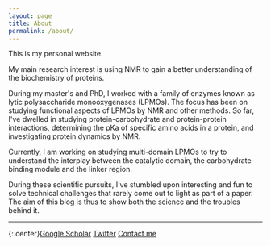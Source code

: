```yaml
---
layout: page
title: About
permalink: /about/
---
```

This is my personal website.

My main research interest is using NMR to gain a better understanding of the biochemistry of proteins.

During my master's and PhD, I worked with a family of enzymes known as lytic polysaccharide monooxygenases (LPMOs). The focus has been on studying functional aspects of LPMOs by NMR and other methods. So far, I've dwelled in studying protein-carbohydrate and protein-protein interactions, determining the pKa of specific amino acids in a protein, and investigating protein dynamics by NMR.

Currently, I am working on studying multi-domain LPMOs to try to understand the interplay between the catalytic domain, the carbohydrate-binding module and the linker region.

During these scientific pursuits, I've  stumbled upon interesting and fun to solve technical challenges that rarely come out to light as part of a paper. The aim of this blog is thus to show both the science and the troubles behind it.

-----------------------

{:.center}[Google Scholar](https://scholar.google.no/citations?hl=no&user=rW-9FtYAAAAJ&view_op=list_works) [Twitter](https://twitter.com/GastonC_NMR) [Contact me](https://www.ntnu.edu/employees/gaston.courtade)
